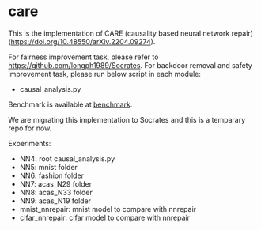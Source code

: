 # care

This is the implementation of CARE (causality based neural network repair) (https://doi.org/10.48550/arXiv.2204.09274).

For fairness improvement task, please refer to https://github.com/longph1989/Socrates.
For backdoor removal and safety improvement task, please run below script in each module:
- causal_analysis.py 

Benchmark is available at [benchmark](https://figshare.com/account/verify_email/NDYxMTI2.siv_0YsfsPVXtK5ZTcvgtpTpZ6c).

We are migrating this implementation to Socrates and this is a temparary repo for now.

Experiments:
- NN4: root causal_analysis.py
- NN5: mnist folder
- NN6: fashion folder
- NN7: acas_N29 folder
- NN8: acas_N33 folder
- NN9: acas_N19 folder
- mnist_nnrepair: mnist model to compare with nnrepair
- cifar_nnrepair: cifar model to compare with nnrepair
